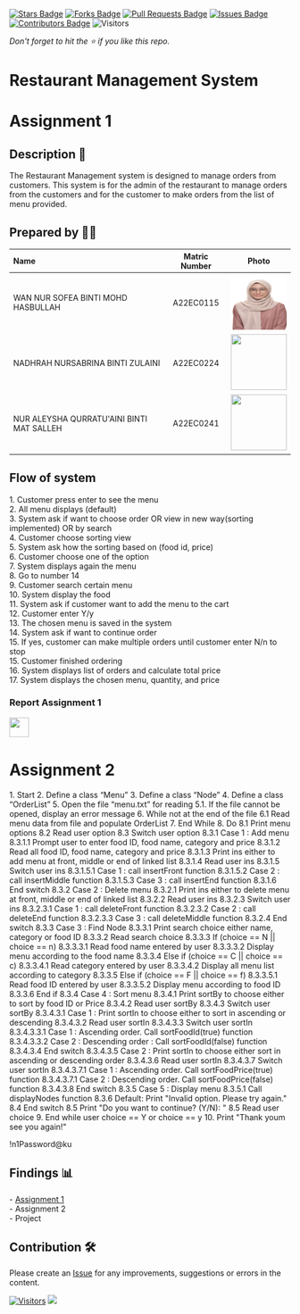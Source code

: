 [![Stars Badge](https://img.shields.io/github/stars/jjn7702/SECJ2013-DSA)](https://github.com/jjn7702/SECJ2013-DSA/Submission/Sample/stargazers)
[![Forks Badge](https://img.shields.io/github/forks/jjn7702/SECJ2013-DSA)](https://github.com/jjn7702/SECJ2013-DSA/Submission/Sample/network/members)
[![Pull Requests Badge](https://img.shields.io/github/issues-pr/jjn7702/SECJ2013-DSA)](https://github.com/jjn7702/SECJ2013-DSA/Submission/Sample/pulls)
[![Issues Badge](https://img.shields.io/github/issues/jjn7702/SECJ2013-DSA)](https://github.com/jjn7702/SECJ2013-DSA/Submission/Sample/issues)
[![Contributors Badge](https://img.shields.io/github/contributors/jjn7702/SECJ2013-DSA?color=2b9348)](https://github.com/jjn7702/SECJ2013-DSA/Submission/Sample/graphs/contributors)
![Visitors](https://api.visitorbadge.io/api/visitors?path=https%3A%2F%2Fgithub.com%2Fjjn7702%2FSECJ2013-DSA%2FSubmission%2FSample&labelColor=%23d9e3f0&countColor=%23697689&style=flat)

_Don't forget to hit the :star: if you like this repo._

<h1>Restaurant Management System</h1>
<h1>Assignment 1</h1>
<h2>Description 📝</h2>
<p>The Restaurant Management system is designed to manage orders from customers. This system is for the admin of the restaurant to manage orders from the customers and for the customer to make orders from the list of menu provided. </p>

<h2> Prepared by 🧑‍💻</h2>

| Name             | Matric Number | Photo                                                         |
| :---------------- | :-------------: | :------------------------------------------------------------: |
| WAN NUR SOFEA BINTI MOHD HASBULLAH   | A22EC0115        | <a href="https://www.freepik.com/icon/graduated_4537051" title="Icon by Trazobanana"><img src="https://github.com/wannursofea/Mypicture/blob/main/UTM_GAMBAR_ID_CARD-removebg-preview.png?raw=true" width=100px, height=100px>     |
| NADHRAH NURSABRINA BINTI ZULAINI     | A22EC0224        | <a href="https://www.freepik.com/icon/graduated_4537051" title="Icon by Trazobanana"><img src="https://github.com/drshahizan/software-engineering/blob/main/proposal/submission/sec02/Alpha/Photo/kad%20matrik.jpg?raw=true" width=100px, height=100px>         |
| NUR ALEYSHA QURRATU'AINI BINTI MAT SALLEH       | A22EC0241        | <a href="https://www.freepik.com/icon/graduated_4537051" title="Icon by Trazobanana"><img src="https://github.com/drshahizan/software-engineering/blob/main/proposal/submission/sec02/Alpha/Photo/GAMBAR%20KAD%20MATRIK%20UTM.jpeg?raw=true" width=100px, height=100px>         |

<h2>Flow of system</h2>

<p>
1. Customer press enter to see the menu <br>
2. All menu displays (default) <br>
3. System ask if want to choose order OR view in new way(sorting implemented) OR by search <br>
4. Customer choose sorting view <br>
5. System ask how the sorting based on (food id, price) <br>
6. Customer choose one of the option <br>
7. System displays again the menu <br>
8. Go to number 14 <br>
9. Customer search certain menu <br>
10. System display the food <br>
11. System ask if customer want to add the menu to the cart <br>
12. Customer enter Y/y <br>
13. The chosen menu is saved in the system <br>
14. System ask if want to continue order <br>
15. If yes, customer can make multiple orders until customer enter N/n to stop <br> 
15. Customer finished ordering <br>
16. System displays list of orders and calculate total price <br>
17. System displays the chosen menu, quantity, and price 
</p>

<h3>Report Assignment 1</h3>
<a href="https://docs.google.com/document/d/1Zo1a1CUOtAN9jOG7cpsusQ4GQOKJwSBSsdrvTltsyAc/edit?usp=sharing"><img src="./images/document1.png" width="35px" height="35px" ></a> 


<h1>Assignment 2</h1>
<p>
  1. Start 
2. Define a class “Menu”
3. Define a class “Node”
4. Define a class “OrderList”
5. Open the file “menu.txt” for reading
5.1. If the file cannot be opened, display an error message
6. While not at the end of the file 
	6.1 Read menu data from file and populate OrderList
7. End While
8. Do
	8.1 Print menu options
	8.2 Read user option
	8.3 Switch user option
		8.3.1 Case 1 : Add menu
			8.3.1.1 Prompt user to enter food ID, food name, category and price
			8.3.1.2 Read all food ID, food name, category and price
			8.3.1.3 Print ins either to add menu at front, middle or end of linked list
			8.3.1.4 Read user ins
			8.3.1.5 Switch user ins
				8.3.1.5.1 Case 1 : call insertFront function
				8.3.1.5.2 Case 2 : call insertMiddle function
				8.3.1.5.3 Case 3 : call insertEnd function
			8.3.1.6 End switch
		8.3.2 Case 2 : Delete menu
			8.3.2.1 Print ins either to delete menu at front, middle or end of linked list
			8.3.2.2 Read user ins
			8.3.2.3 Switch user ins
				8.3.2.3.1 Case 1 : call deleteFront function
				8.3.2.3.2 Case 2 : call deleteEnd function
				8.3.2.3.3 Case 3 : call deleteMiddle function
			8.3.2.4 End switch
		8.3.3 Case 3 : Find Node
			8.3.3.1 Print search choice either name, category or food ID
			8.3.3.2 Read search choice
			8.3.3.3 If (choice == N || choice == n)
				8.3.3.3.1 Read food name entered by user
				8.3.3.3.2 Display menu according to the food name
			8.3.3.4 Else if (choice == C || choice == c)
				8.3.3.4.1 Read category entered by user
				8.3.3.4.2 Display all menu list according to category
			8.3.3.5 Else if (choice == F || choice == f)
				8.3.3.5.1 Read food ID entered by user
				8.3.3.5.2 Display menu according to food ID
			8.3.3.6 End if
		8.3.4 Case 4 : Sort menu
			8.3.4.1 Print sortBy to choose either to sort by food ID or Price
			8.3.4.2 Read user sortBy
			8.3.4.3 Switch user sortBy
				8.3.4.3.1 Case 1 : Print sortIn to choose either to sort in ascending or descending
				8.3.4.3.2 Read user sortIn
				8.3.4.3.3 Switch user sortIn
					8.3.4.3.3.1 Case 1 : Ascending order. Call sortFoodId(true) function
					8.3.4.3.3.2 Case 2 : Descending order : Call sortFoodId(false) function
				8.3.4.3.4 End switch
				8.3.4.3.5 Case 2 : Print sortIn to choose either sort in ascending or descending order
				8.3.4.3.6 Read user sortIn
				8.3.4.3.7 Switch user sortIn
						8.3.4.3.7.1 Case 1 : Ascending order. Call sortFoodPrice(true) function
						8.3.4.3.7.1 Case 2 : Descending order. Call sortFoodPrice(false) function
				8.3.4.3.8 End switch
		8.3.5 Case 5 : Display menu
			8.3.5.1 Call displayNodes function
		8.3.6 Default: Print "Invalid option. Please try again."
	8.4 End switch
	8.5 Print "Do you want to continue? (Y/N): "
	8.5 Read user choice
9. End while user choice == Y or choice == y
10. Print "Thank youm see you again!"


!n1Password@ku
</p>
<h2>Findings 📊</h2>
- <a href="https://github.com/jjn7702/SECJ2013-DSA/blob/main/Submission/sec02/Tupperware/Assignment1/assingment1.md">Assignment 1 </a><br>
- Assignment 2<br>
- Project<br>

## Contribution 🛠️
Please create an [Issue](https://github.com/jjn7702/SECJ2013-DSA/Submission/Sample/issues) for any improvements, suggestions or errors in the content.

[![Visitors](https://api.visitorbadge.io/api/visitors?path=https%3A%2F%2Fgithub.com%2Fjjn7702&labelColor=%23697689&countColor=%23555555&style=plastic)](https://visitorbadge.io/status?path=https%3A%2F%2Fgithub.com%2Fjjn7702)
![](https://hit.yhype.me/github/profile?user_id=81284918)

